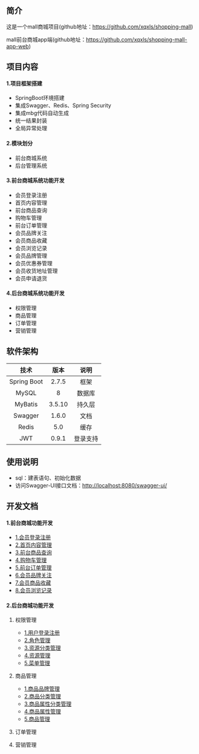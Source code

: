 ## 简介

这是一个mall商城项目(github地址：https://github.com/xqxls/shopping-mall)

mall前台商城app端(github地址：https://github.com/xqxls/shopping-mall-app-web)


## 项目内容

#### 1.项目框架搭建

- SpringBoot环境搭建
- 集成Swagger、Redis、Spring Security
- 集成mbg代码自动生成
- 统一结果封装
- 全局异常处理

#### 2.模块划分

- 前台商城系统
- 后台管理系统

#### 3.前台商城系统功能开发

- 会员登录注册
- 首页内容管理
- 前台商品查询
- 购物车管理
- 前台订单管理
- 会员品牌关注
- 会员商品收藏
- 会员浏览记录
- 会员品牌管理
- 会员优惠券管理
- 会员收货地址管理
- 会员申请退货

#### 4.后台商城系统功能开发

- 权限管理
- 商品管理
- 订单管理
- 营销管理

## 软件架构

|    技术     |  版本  |   说明   |
| :---------: | :----: | :------: |
| Spring Boot | 2.7.5  |   框架   |
|    MySQL    |   8    |  数据库  |
|   MyBatis   | 3.5.10 |  持久层  |
|   Swagger   | 1.6.0  |   文档   |
|    Redis    |  5.0   |   缓存   |
|     JWT     | 0.9.1  | 登录支持 |

## 使用说明

- sql：建表语句、初始化数据
- 访问Swagger-UI接口文档：<http://localhost:8080/swagger-ui/>

## 开发文档

#### 1.前台商城功能开发

- [1.会员登录注册](/md/idea-plugin/project/mall/1.会员登录注册.md)
- [2.首页内容管理](/md/idea-plugin/project/mall/2.首页内容管理.md)
- [3.前台商品查询](/md/idea-plugin/project/mall/3.前台商品查询.md)
- [4.购物车管理](/md/idea-plugin/project/mall/4.购物车管理.md)
- [5.前台订单管理](/md/idea-plugin/project/mall/5.前台订单管理.md)
- [6.会员品牌关注](/md/idea-plugin/project/mall/6.会员品牌关注.md)
- [7.会员商品收藏](/md/idea-plugin/project/mall/7.会员商品收藏.md)
- [8.会员浏览记录](/md/idea-plugin/project/mall/8.会员浏览记录.md)

#### 2.后台商城功能开发

1. 权限管理

   - [1.用户登录注册](/md/idea-plugin/project/mall-admin/1.用户登录注册.md)
   - [2.角色管理](/md/idea-plugin/project/mall-admin/2.角色管理.md)
   - [3.资源分类管理](/md/idea-plugin/project/mall-admin/3.资源分类管理.md)
   - [4.资源管理](/md/idea-plugin/project/mall-admin/4.资源管理.md)
   - [5.菜单管理](/md/idea-plugin/project/mall-admin/5.菜单管理.md)

2. 商品管理

   - [1.商品品牌管理](/md/idea-plugin/project/mall-admin/1.商品品牌管理.md)
   - [2.商品分类管理](/md/idea-plugin/project/mall-admin/2.商品分类管理.md)
   - [3.商品属性分类管理](/md/idea-plugin/project/mall-admin/3.商品属性分类管理.md)
   - [4.商品属性管理](/md/idea-plugin/project/mall-admin/4.商品属性管理.md)
   - [5.商品管理](/md/idea-plugin/project/mall-admin/5.商品管理.md)

3. 订单管理

4. 营销管理